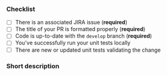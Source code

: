 ### Checklist

- [ ] There is an associated JIRA issue (**required**)
- [ ] The title of your PR is formatted properly (**required**)
- [ ] Code is up-to-date with the `develop` branch (**required**)
- [ ] You've successfully run your unit tests locally
- [ ] There are new or updated unit tests validating the change

### Short description

<!-- complete this part -->